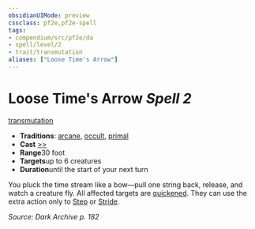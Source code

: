 ```yaml
---
obsidianUIMode: preview
cssclass: pf2e,pf2e-spell
tags:
- compendium/src/pf2e/da
- spell/level/2
- trait/transmutation
aliases: ["Loose Time's Arrow"]
---
```

# Loose Time's Arrow *Spell 2*   
[transmutation](/rules/traits/transmutation.md)  

- **Traditions**: [arcane](/rules/traits/arcane.md), [occult](/rules/traits/occult.md), [primal](/rules/traits/primal.md)
- **Cast** [>>](/rules/core-rulebook/chapter-9-playing-the-game.md#Actions "Two-Action") 
- **Range**30 foot
- **Targets**up to 6 creatures
- **Duration**until the start of your next turn

You pluck the time stream like a bow—pull one string back, release, and watch a creature fly. All affected targets are [quickened](/rules/conditions.md#Quickened). They can use the extra action only to [Step](/rules/actions/step.md) or [Stride](/rules/actions/stride.md).

*Source: Dark Archive p. 182*